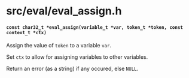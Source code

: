 # src/eval/eval_assign.h

#### `const char32_t *eval_assign(variable_t *var, token_t *token, const context_t *ctx)`
Assign the value of `token` to a variable `var`.

Set `ctx` to allow for assigning variables to other variables.

Return an error (as a string) if any occured, else `NULL`.

